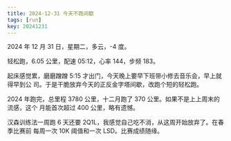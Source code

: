 ```yaml
---
title: 2024-12-31 今天不跑间歇
tags: [run]
key: 20241231
---
```


2024 年 12 月 31 日，星期二，多云，-4 度。

轻松跑，6.05 公里，配速 05:12，心率 144，步频 183。

<!--more-->

起床感觉累，磨磨蹭蹭 5:15 才出门，今天晚上要早下班带小修去音乐会，早上就得早到公
司。于是干脆放弃今天的正反金字塔间歇，改跑个短的轻松跑。

2024 年跑完，总里程 3780 公里，十二月跑了 370 公里。如果不是上上周末的流感，这个
月能首次超过 400 公里，略有遗憾。

汉森训练法一周跑 6 天还要 2Q1L，我感觉自己吃不消，从这周开始放弃了。在春季比赛前
每周一次 10K 阈值和一次 LSD。比赛成绩随缘。

<div class="strava-embed-placeholder" data-embed-type="activity" data-embed-id="13226564674" data-style="standard" data-from-embed="false"></div><script src="https://strava-embeds.com/embed.js"></script>
